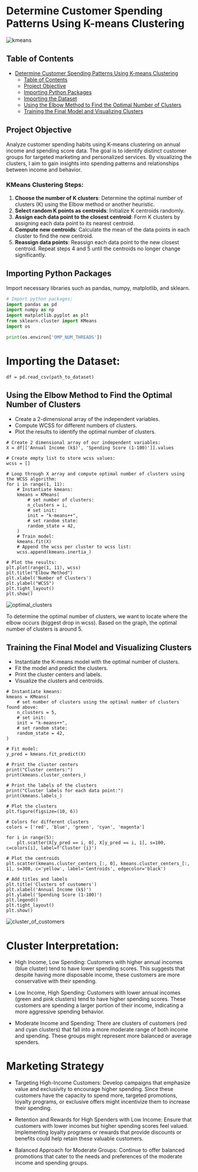# Determine Customer Spending Patterns Using K-means Clustering

![kmeans](https://github.com/NavarroAlexKU/Determine-Customer-Spending-Patterns-Using-Kmeans-Clustering/blob/main/Kmeans%20Clustering.jpg?raw=true)

## Table of Contents
- [Determine Customer Spending Patterns Using K-means Clustering](#determine-customer-spending-patterns-using-k-means-clustering)
  - [Table of Contents](#table-of-contents)
  - [Project Objective](#project-objective)
  - [Importing Python Packages](#importing-python-packages)
  - [Importing the Dataset](#importing-the-dataset)
  - [Using the Elbow Method to Find the Optimal Number of Clusters](#using-the-elbow-method-to-find-the-optimal-number-of-clusters)
  - [Training the Final Model and Visualizing Clusters](#training-the-final-model-and-visualizing-clusters)

## Project Objective
Analyze customer spending habits using K-means clustering on annual income and spending score data. The goal is to identify distinct customer groups for targeted marketing and personalized services. By visualizing the clusters, I aim to gain insights into spending patterns and relationships between income and behavior.

### KMeans Clustering Steps:
1. **Choose the number of K clusters**: Determine the optimal number of clusters (K) using the Elbow method or another heuristic.
2. **Select random K points as centroids**: Initialize K centroids randomly.
3. **Assign each data point to the closest centroid**: Form K clusters by assigning each data point to its nearest centroid.
4. **Compute new centroids**: Calculate the mean of the data points in each cluster to find the new centroid.
5. **Reassign data points**: Reassign each data point to the new closest centroid. Repeat steps 4 and 5 until the centroids no longer change significantly.

## Importing Python Packages
Import necessary libraries such as pandas, numpy, matplotlib, and sklearn.

```python
# Import python packages:
import pandas as pd
import numpy as np
import matplotlib.pyplot as plt
from sklearn.cluster import KMeans
import os

print(os.environ['OMP_NUM_THREADS'])
```
# Importing the Dataset:
```
df = pd.read_csv(path_to_dataset)
```

## Using the Elbow Method to Find the Optimal Number of Clusters
- Create a 2-dimensional array of the independent variables.
- Compute WCSS for different numbers of clusters.
- Plot the results to identify the optimal number of clusters.
```
# Create 2 dimensional array of our independent variables:
X = df[['Annual Income (k$)', 'Spending Score (1-100)']].values

# Create empty list to store wcss values:
wcss = []

# Loop through X array and compute optimal number of clusters using the WCSS algorithm:
for i in range(1, 11):
    # Instantiate kmeans:
    kmeans = KMeans(
        # set number of clusters:
        n_clusters = i,
        # set init:
        init = "k-means++",
        # set random state:
        random_state = 42,
    )
    # Train model:
    kmeans.fit(X)
    # Append the wcss per cluster to wcss list:
    wcss.append(kmeans.inertia_)

# Plot the results:
plt.plot(range(1, 11), wcss)
plt.title("Elbow Method")
plt.xlabel('Number of Clusters')
plt.ylabel("WCSS")
plt.tight_layout()
plt.show()
```

![optimal_clusters](https://github.com/NavarroAlexKU/Determine-Customer-Spending-Patterns-Using-Kmeans-Clustering/blob/main/Optimal%20Number%20of%20Clusters.png?raw=true)

To determine the optimal number of clusters, we want to locate where the elbow occurs (biggest drop in wcss). Based on the graph, the optimal number of clusters is around 5.

## Training the Final Model and Visualizing Clusters
- Instantiate the K-means model with the optimal number of clusters.
- Fit the model and predict the clusters.
- Print the cluster centers and labels.
- Visualize the clusters and centroids.
```
# Instantiate kmeans:
kmeans = KMeans(
    # set number of clusters using the optimal number of clusters found above:
    n_clusters = 5,
    # set init:
    init = "k-means++",
    # set random state:
    random_state = 42,
)

# Fit model:
y_pred = kmeans.fit_predict(X)

# Print the cluster centers
print("Cluster centers:")
print(kmeans.cluster_centers_)

# Print the labels of the clusters
print("Cluster labels for each data point:")
print(kmeans.labels_)

# Plot the clusters
plt.figure(figsize=(10, 6))

# Colors for different clusters
colors = ['red', 'blue', 'green', 'cyan', 'magenta']

for i in range(5):
    plt.scatter(X[y_pred == i, 0], X[y_pred == i, 1], s=100, c=colors[i], label=f'Cluster {i}')

# Plot the centroids
plt.scatter(kmeans.cluster_centers_[:, 0], kmeans.cluster_centers_[:, 1], s=300, c='yellow', label='Centroids', edgecolor='black')

# Add titles and labels
plt.title('Clusters of customers')
plt.xlabel('Annual Income (k$)')
plt.ylabel('Spending Score (1-100)')
plt.legend()
plt.tight_layout()
plt.show()
```

![cluster_of_customers](https://github.com/NavarroAlexKU/Determine-Customer-Spending-Patterns-Using-Kmeans-Clustering/blob/main/cluster%20of%20customers.png?raw=true)

# Cluster Interpretation:
- High Income, Low Spending: Customers with higher annual incomes (blue cluster) tend to have lower spending scores. This suggests that despite having more disposable income, these customers are more conservative with their spending.

- Low Income, High Spending: Customers with lower annual incomes (green and pink clusters) tend to have higher spending scores. These customers are spending a larger portion of their income, indicating a more aggressive spending behavior.

- Moderate Income and Spending: There are clusters of customers (red and cyan clusters) that fall into a more moderate range of both income and spending. These groups might represent more balanced or average spenders.

# Marketing Strategy

- Targeting High-Income Customers: Develop campaigns that emphasize value and exclusivity to encourage higher spending. Since these customers have the capacity to spend more, targeted promotions, loyalty programs, or exclusive offers might incentivize them to increase their spending.

- Retention and Rewards for High Spenders with Low Income: Ensure that customers with lower incomes but higher spending scores feel valued. Implementing loyalty programs or rewards that provide discounts or benefits could help retain these valuable customers.

- Balanced Approach for Moderate Groups: Continue to offer balanced promotions that cater to the needs and preferences of the moderate income and spending groups.
